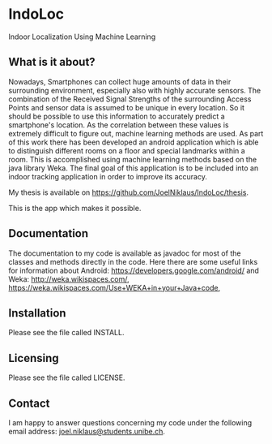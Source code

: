 # IndoLoc
Indoor Localization Using Machine Learning

## What is it about?
Nowadays, Smartphones can collect huge amounts of data in their surrounding environment, especially also with highly accurate sensors.
The combination of the Received Signal Strengths of the surrounding Access Points and sensor data is assumed to be unique in every location.
So it should be possible to use this information to accurately predict a smartphone's location. 
As the correlation between these values is extremely difficult to figure out, machine learning methods are used. 
As part of this work there has been developed an android application which is able to distinguish different rooms on a floor and special landmarks within a room.
This is accomplished using machine learning methods based on the java library Weka.
The final goal of this application is to be included into an indoor tracking application in order to improve its accuracy.

My thesis is available on https://github.com/JoelNiklaus/IndoLoc/thesis.

This is the app which makes it possible.



## Documentation

  The documentation to my code is available as javadoc for most of the classes and methods directly in the code.
  Here there are some useful links for information about
  Android: https://developers.google.com/android/ and
  Weka: http://weka.wikispaces.com/, https://weka.wikispaces.com/Use+WEKA+in+your+Java+code, 

## Installation

Please see the file called INSTALL.

## Licensing

Please see the file called LICENSE.

## Contact

I am happy to answer questions concerning my code under the following email address: joel.niklaus@students.unibe.ch.
